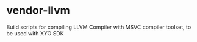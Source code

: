 # vendor-llvm
Build scripts for compiling LLVM Compiler with MSVC compiler toolset, to be used with XYO SDK
